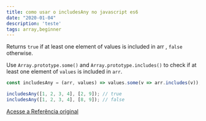 ```yaml
---
title: como usar o includesAny no javascript es6
date: "2020-01-04"
description: 'teste'
tags: array,beginner
---
```


Returns `true` if at least one element of values is included in arr , `false` otherwise.

Use `Array.prototype.some()` and `Array.prototype.includes()` to check if at least one element of `values` is included in `arr`.

```js
const includesAny = (arr, values) => values.some(v => arr.includes(v));
```

```js
includesAny([1, 2, 3, 4], [2, 9]); // true
includesAny([1, 2, 3, 4], [8, 9]); // false
```

[Acesse a Referência original](http://github.com/30-seconds/)
